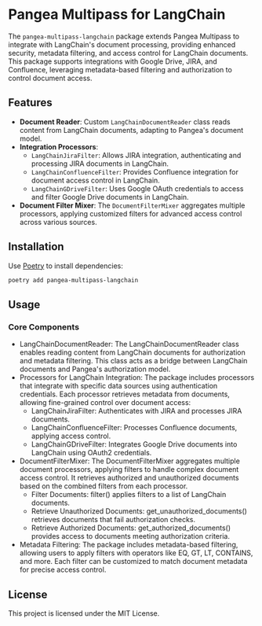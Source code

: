 # Pangea Multipass for LangChain

The `pangea-multipass-langchain` package extends Pangea Multipass to integrate with LangChain's document processing, providing enhanced security, metadata filtering, and access control for LangChain documents. This package supports integrations with Google Drive, JIRA, and Confluence, leveraging metadata-based filtering and authorization to control document access.

## Features

- **Document Reader**: Custom `LangChainDocumentReader` class reads content from LangChain documents, adapting to Pangea's document model.
- **Integration Processors**:
  - `LangChainJiraFilter`: Allows JIRA integration, authenticating and processing JIRA documents in LangChain.
  - `LangChainConfluenceFilter`: Provides Confluence integration for document access control in LangChain.
  - `LangChainGDriveFilter`: Uses Google OAuth credentials to access and filter Google Drive documents in LangChain.
- **Document Filter Mixer**: The `DocumentFilterMixer` aggregates multiple processors, applying customized filters for advanced access control across various sources.

## Installation

Use [Poetry](https://python-poetry.org/) to install dependencies:

```bash
poetry add pangea-multipass-langchain
```

## Usage 
### Core Components

- LangChainDocumentReader: The LangChainDocumentReader class enables reading content from LangChain documents for authorization and metadata filtering. This class acts as a bridge between LangChain documents and Pangea's authorization model.
- Processors for LangChain Integration: The package includes processors that integrate with specific data sources using authentication credentials. Each processor retrieves metadata from documents, allowing fine-grained control over document access:
    - LangChainJiraFilter: Authenticates with JIRA and processes JIRA documents.
    - LangChainConfluenceFilter: Processes Confluence documents, applying access control.
    - LangChainGDriveFilter: Integrates Google Drive documents into LangChain using OAuth2 credentials.
- DocumentFilterMixer: The DocumentFilterMixer aggregates multiple document processors, applying filters to handle complex document access control. It retrieves authorized and unauthorized documents based on the combined filters from each processor.
    - Filter Documents: filter() applies filters to a list of LangChain documents.
    - Retrieve Unauthorized Documents: get_unauthorized_documents() retrieves documents that fail authorization checks.
    - Retrieve Authorized Documents: get_authorized_documents() provides access to documents meeting authorization criteria.
- Metadata Filtering: The package includes metadata-based filtering, allowing users to apply filters with operators like EQ, GT, LT, CONTAINS, and more. Each filter can be customized to match document metadata for precise access control.

## License
This project is licensed under the MIT License.
